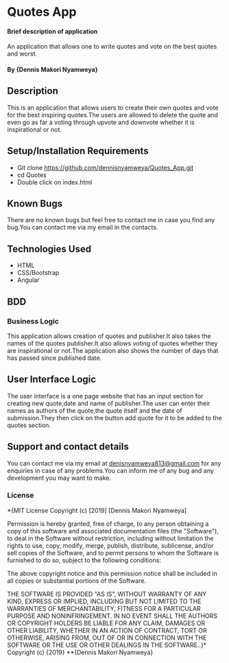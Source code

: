 # Quotes App
#### Brief description of application
An application that allows one to write quotes and vote on the best quotes and worst.
#### By **{Dennis Makori Nyamweya}**
## Description
This is an application that allows users to create their own quotes and vote for the best inspiring quotes.The users are allowed to delete the quote and even go as far a voting through upvote and downvote whether it is inspirational or not.
## Setup/Installation Requirements
* Git clone https://github.com/dennisnyamweya/Quotes_App.git
* cd Quotes
* Double click on index.html
## Known Bugs
There are no known bugs but feel free to contact me in case you find any bug.You can contact me via my email in the contacts.
## Technologies Used
* HTML
* CSS/Bootstrap
* Angular
## BDD
### Business Logic
This application allows creation of quotes and publisher.It also takes the names of the quotes publisher.It also allows voting of quotes whether they are inspirational or not.The application also shows the number of days that has passed since published date.
## User Interface Logic
The user interface is a one page website that has an input section for creating new quote,date and name of publisher.The user can enter their names as authors of the quote,the quote itself and the date of submission.They then click on the button add quote for it to be added to the quotes section.
## Support and contact details
You can contact me via my email at denisnyamweya813@gmail.com for any enquiries in case of any problems.You can inform me of any bug and any development you may want to make.
### License
*{MIT License
Copyright (c) [2019] [Dennis Makori Nyamweya]

Permission is hereby granted, free of charge, to any person obtaining a copy
of this software and associated documentation files (the "Software"), to deal
in the Software without restriction, including without limitation the rights
to use, copy, modify, merge, publish, distribute, sublicense, and/or sell
copies of the Software, and to permit persons to whom the Software is
furnished to do so, subject to the following conditions:

The above copyright notice and this permission notice shall be included in all
copies or substantial portions of the Software.

THE SOFTWARE IS PROVIDED "AS IS", WITHOUT WARRANTY OF ANY KIND, EXPRESS OR
IMPLIED, INCLUDING BUT NOT LIMITED TO THE WARRANTIES OF MERCHANTABILITY,
FITNESS FOR A PARTICULAR PURPOSE AND NONINFRINGEMENT. IN NO EVENT SHALL THE
AUTHORS OR COPYRIGHT HOLDERS BE LIABLE FOR ANY CLAIM, DAMAGES OR OTHER
LIABILITY, WHETHER IN AN ACTION OF CONTRACT, TORT OR OTHERWISE, ARISING FROM,
OUT OF OR IN CONNECTION WITH THE SOFTWARE OR THE USE OR OTHER DEALINGS IN THE
SOFTWARE..}*
Copyright (c) {2019} **{Dennis Makori Nyamweya}
